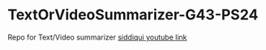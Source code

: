 # TextOrVideoSummarizer-G43-PS24
Repo for Text/Video summarizer
[siddiqui youtube link]("https://youtu.be/eU5VO2j1MWQ?feature=shared")
